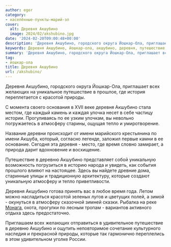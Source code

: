 ```yaml
---
author: egor
category:
- населённые-пункты-марий-эл
cover:
  alt: Деревня Акшубино
  image: 2024/02/akshubino.jpg
date: '2024-02-20T09:00:48+00:00'
description: 'Деревня Акшубино, городского округа Йошкар-Ола, приглашает всех желающих на уникальное путешествие в прошлое, где история переплетается с красотой...'
keywords: Деревня Акшубино, йошкар-ола, акшубино, деревня, путешествие, атмосферу, желающих, красотой, природы, тепло, имени, время, деревню, уникальную, которые, городского, округа
summary: 'Деревня Акшубино, городского округа Йошкар-Ола, приглашает всех желающих на уникальное путешествие в прошлое, где история переплетается с красотой...'
tag:
- йошкар-ола
title: Деревня Акшубино
url: /akshubino/
---
```


Деревня Акшубино, городского округа Йошкар-Ола, приглашает всех желающих на уникальное путешествие в прошлое, где история переплетается с красотой природы.

С момента своего основания в XVII веке деревня Акшубино стала местом, где каждый камень и каждая улочка несет в себе частицу истории. Прогуливаясь по ее узким улочкам, вы невольно погружаетесь в атмосферу старины, ощущая тепло и умиротворение.

Название деревни происходит от имени марийского крестьянина по имени Акшуба, который, согласно легенде, заложил первые камни в ее основание. Сегодня эта деревня \- место, где время словно замирает, а природа дарит вдохновение и восхищение.

Путешествие в деревню Акшубино представляет собой уникальную возможность погрузиться в историю народа и увидеть, как события прошлого влияют на настоящее. Здесь вы найдете древние дома, старинные улицы и традиционную архитектуру, которые создают уникальную атмосферу и тепло приветливости.

Деревня Акшубино готова принять вас в любое время года. Летом можно насладиться красотой зеленых лугов и цветущих полей, а зимой \- окунуться в атмосферу сказочной зимней сказки. Рыбалка на реке [Монага](/monaga/), охота, прогулки по лесным тропам \- вариантов активного отдыха здесь предостаточно.

Приглашаем всех желающих отправиться в удивительное путешествие в деревню Акшубино и ощутить неповторимое сочетание культурного наследия и прекрасной природы, которые так гармонично переплелись в этом удивительном уголке России.